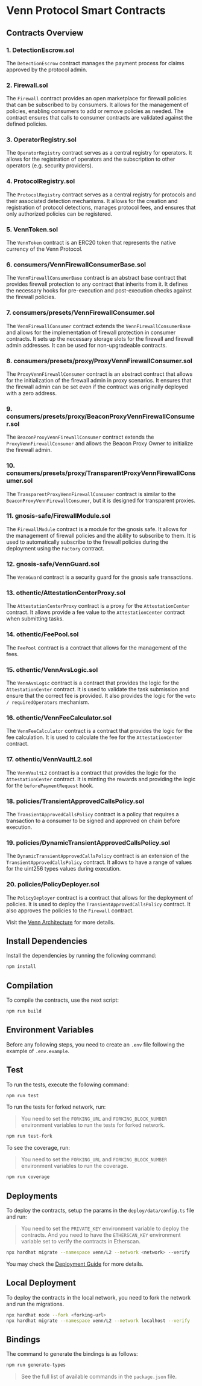 # Venn Protocol Smart Contracts

## Contracts Overview

### 1. DetectionEscrow.sol

The `DetectionEscrow` contract manages the payment process for claims approved by the protocol admin.

### 2. Firewall.sol

The `Firewall` contract provides an open marketplace for firewall policies that can be subscribed to by consumers. It allows for the management of policies, enabling consumers to add or remove policies as needed. The contract ensures that calls to consumer contracts are validated against the defined policies.

### 3. OperatorRegistry.sol

The `OperatorRegistry` contract serves as a central registry for operators. It allows for the registration of operators and the subscription to other operators (e.g. security providers).

### 4. ProtocolRegistry.sol

The `ProtocolRegistry` contract serves as a central registry for protocols and their associated detection mechanisms. It allows for the creation and registration of protocol detections, manages protocol fees, and ensures that only authorized policies can be registered.

### 5. VennToken.sol

The `VennToken` contract is an ERC20 token that represents the native currency of the Venn Protocol.

### 6. consumers/VennFirewallConsumerBase.sol

The `VennFirewallConsumerBase` contract is an abstract base contract that provides firewall protection to any contract that inherits from it. It defines the necessary hooks for pre-execution and post-execution checks against the firewall policies.

### 7. consumers/presets/VennFirewallConsumer.sol

The `VennFirewallConsumer` contract extends the `VennFirewallConsumerBase` and allows for the implementation of firewall protection in consumer contracts. It sets up the necessary storage slots for the firewall and firewall admin addresses. It can be used for non-upgradeable contracts.

### 8. consumers/presets/proxy/ProxyVennFirewallConsumer.sol

The `ProxyVennFirewallConsumer` contract is an abstract contract that allows for the initialization of the firewall admin in proxy scenarios. It ensures that the firewall admin can be set even if the contract was originally deployed with a zero address.

### 9. consumers/presets/proxy/BeaconProxyVennFirewallConsumer.sol

The `BeaconProxyVennFirewallConsumer` contract extends the `ProxyVennFirewallConsumer` and allows the Beacon Proxy Owner to initialize the firewall admin.

### 10. consumers/presets/proxy/TransparentProxyVennFirewallConsumer.sol

The `TransparentProxyVennFirewallConsumer` contract is similar to the `BeaconProxyVennFirewallConsumer`, but it is designed for transparent proxies.

### 11. gnosis-safe/FirewallModule.sol

The `FirewallModule` contract is a module for the gnosis safe. It allows for the management of firewall policies and the ability to subscribe to them. It is used to automatically subscribe to the firewall policies during the deployment using the `Factory` contract.

### 12. gnosis-safe/VennGuard.sol

The `VennGuard` contract is a security guard for the gnosis safe transactions.

### 13. othentic/AttestationCenterProxy.sol

The `AttestationCenterProxy` contract is a proxy for the `AttestationCenter` contract. It allows provide a fee value to the `AttestationCenter` contract when submitting tasks.

### 14. othentic/FeePool.sol

The `FeePool` contract is a contract that allows for the management of the fees.

### 15. othentic/VennAvsLogic.sol

The `VennAvsLogic` contract is a contract that provides the logic for the `AttestationCenter` contract. It is used to validate the task submission and ensure that the correct fee is provided. It also provides the logic for the `veto / requiredOperators` mechanism.

### 16. othentic/VennFeeCalculator.sol

The `VennFeeCalculator` contract is a contract that provides the logic for the fee calculation. It is used to calculate the fee for the `AttestationCenter` contract.

### 17. othentic/VennVaultL2.sol

The `VennVaultL2` contract is a contract that provides the logic for the `AttestationCenter` contract. It is minting the rewards and providing the logic for the `beforePaymentRequest` hook.

### 18. policies/TransientApprovedCallsPolicy.sol

The `TransientApprovedCallsPolicy` contract is a policy that requires a transaction to a consumer to be signed and approved on chain before execution.

### 19. policies/DynamicTransientApprovedCallsPolicy.sol

The `DynamicTransientApprovedCallsPolicy` contract is an extension of the `TransientApprovedCallsPolicy` contract. It allows to have a range of values for the uint256 types values during execution.

### 20. policies/PolicyDeployer.sol

The `PolicyDeployer` contract is a contract that allows for the deployment of policies. It is used to deploy the `TransientApprovedCallsPolicy` contract. It also approves the policies to the `Firewall` contract.

Visit the [Venn Architecture](./docs/vennArchitecture.md) for more details.

## Install Dependencies

Install the dependencies by running the following command:

```bash
npm install
```

## Compilation

To compile the contracts, use the next script:

```bash
npm run build
```

## Environment Variables

Before any following steps, you need to create an `.env` file following the example of `.env.example`.

## Test

To run the tests, execute the following command:

```bash
npm run test
```

To run the tests for forked network, run:

> You need to set the `FORKING_URL` and `FORKING_BLOCK_NUMBER` environment variables to run the tests for forked network.

```bash
npm run test-fork
```

To see the coverage, run:

> You need to set the `FORKING_URL` and `FORKING_BLOCK_NUMBER` environment variables to run the coverage.

```bash
npm run coverage
```

## Deployments

To deploy the contracts, setup the params in the `deploy/data/config.ts` file and run:

> You need to set the `PRIVATE_KEY` environment variable to deploy the contracts. And you need to have the `ETHERSCAN_KEY` environment variable set to verify the contracts in Etherscan.

```bash
npx hardhat migrate --namespace venn/L2 --network <network> --verify
```

You may check the [Deployment Guide](./docs/deployment.md) for more details.

## Local Deployment

To deploy the contracts in the local network, you need to fork the network and run the migrations.

```bash
npx hardhat node --fork <forking-url>
npx hardhat migrate --namespace venn/L2 --network localhost --verify
```

## Bindings

The command to generate the bindings is as follows:

```bash
npm run generate-types
```

> See the full list of available commands in the `package.json` file.
